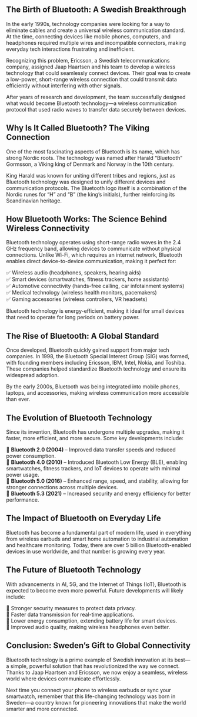 ## The Birth of Bluetooth: A Swedish Breakthrough

In the early 1990s, technology companies were looking for a way to eliminate cables and create a universal wireless communication standard. At the time, connecting devices like mobile phones, computers, and headphones required multiple wires and incompatible connectors, making everyday tech interactions frustrating and inefficient.

Recognizing this problem, Ericsson, a Swedish telecommunications company, assigned Jaap Haartsen and his team to develop a wireless technology that could seamlessly connect devices. Their goal was to create a low-power, short-range wireless connection that could transmit data efficiently without interfering with other signals.

After years of research and development, the team successfully designed what would become Bluetooth technology—a wireless communication protocol that used radio waves to transfer data securely between devices.

## Why Is It Called Bluetooth? The Viking Connection

One of the most fascinating aspects of Bluetooth is its name, which has strong Nordic roots. The technology was named after Harald “Bluetooth” Gormsson, a Viking king of Denmark and Norway in the 10th century.

King Harald was known for uniting different tribes and regions, just as Bluetooth technology was designed to unify different devices and communication protocols. The Bluetooth logo itself is a combination of the Nordic runes for “H” and “B” (the king’s initials), further reinforcing its Scandinavian heritage.

## How Bluetooth Works: The Science Behind Wireless Connectivity

Bluetooth technology operates using short-range radio waves in the 2.4 GHz frequency band, allowing devices to communicate without physical connections. Unlike Wi-Fi, which requires an internet network, Bluetooth enables direct device-to-device communication, making it perfect for:

✅ Wireless audio (headphones, speakers, hearing aids)  
✅ Smart devices (smartwatches, fitness trackers, home assistants)  
✅ Automotive connectivity (hands-free calling, car infotainment systems)  
✅ Medical technology (wireless health monitors, pacemakers)  
✅ Gaming accessories (wireless controllers, VR headsets)

Bluetooth technology is energy-efficient, making it ideal for small devices that need to operate for long periods on battery power.

## The Rise of Bluetooth: A Global Standard

Once developed, Bluetooth quickly gained support from major tech companies. In 1998, the Bluetooth Special Interest Group (SIG) was formed, with founding members including Ericsson, IBM, Intel, Nokia, and Toshiba. These companies helped standardize Bluetooth technology and ensure its widespread adoption.

By the early 2000s, Bluetooth was being integrated into mobile phones, laptops, and accessories, making wireless communication more accessible than ever.

## The Evolution of Bluetooth Technology

Since its invention, Bluetooth has undergone multiple upgrades, making it faster, more efficient, and more secure. Some key developments include:

🚀 **Bluetooth 2.0 (2004)** – Improved data transfer speeds and reduced power consumption.  
🚀 **Bluetooth 4.0 (2010)** – Introduced Bluetooth Low Energy (BLE), enabling smartwatches, fitness trackers, and IoT devices to operate with minimal power usage.  
🚀 **Bluetooth 5.0 (2016)** – Enhanced range, speed, and stability, allowing for stronger connections across multiple devices.  
🚀 **Bluetooth 5.3 (2021)** – Increased security and energy efficiency for better performance.

## The Impact of Bluetooth on Everyday Life

Bluetooth has become a fundamental part of modern life, used in everything from wireless earbuds and smart home automation to industrial automation and healthcare monitoring. Today, there are over 5 billion Bluetooth-enabled devices in use worldwide, and that number is growing every year.

## The Future of Bluetooth Technology

With advancements in AI, 5G, and the Internet of Things (IoT), Bluetooth is expected to become even more powerful. Future developments will likely include:

🔹 Stronger security measures to protect data privacy.  
🔹 Faster data transmission for real-time applications.  
🔹 Lower energy consumption, extending battery life for smart devices.  
🔹 Improved audio quality, making wireless headphones even better.

## Conclusion: Sweden’s Gift to Global Connectivity

Bluetooth technology is a prime example of Swedish innovation at its best—a simple, powerful solution that has revolutionized the way we connect. Thanks to Jaap Haartsen and Ericsson, we now enjoy a seamless, wireless world where devices communicate effortlessly.

Next time you connect your phone to wireless earbuds or sync your smartwatch, remember that this life-changing technology was born in Sweden—a country known for pioneering innovations that make the world smarter and more connected.